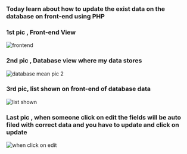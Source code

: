 ### Today learn about how to update the exist data on the database on front-end using PHP

### 1st pic , Front-end View

![frontend](https://github.com/ZAHIDKHATTAKCS/My-All-PHP-Tasks/assets/103638880/49db11fc-74de-45ae-b62e-1235637d1d0b)

### 2nd pic , Database view where my data stores
![database mean pic 2](https://github.com/ZAHIDKHATTAKCS/My-All-PHP-Tasks/assets/103638880/7b18fc6a-c743-49d5-8554-bf0672049d12)

### 3rd pic, list shown on front-end of database data
![list shown](https://github.com/ZAHIDKHATTAKCS/My-All-PHP-Tasks/assets/103638880/f6d0b8d0-2846-43ef-844d-28ad2564e870)

### Last pic , when someone click on edit the fields will be auto filed with correct data and you have to update and click on update

![when click on edit](https://github.com/ZAHIDKHATTAKCS/My-All-PHP-Tasks/assets/103638880/51a77ae1-4fd3-42e6-8d15-308dca3db21f)



